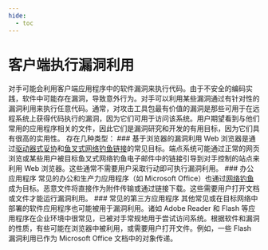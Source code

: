 ```yaml
---
hide:
  - toc
---
```


# 客户端执行漏洞利用

对手可能会利用客户端应用程序中的软件漏洞来执行代码。由于不安全的编码实践，软件中可能存在漏洞，导致意外行为。对手可以利用某些漏洞通过有针对性的漏洞利用来执行任意代码。通常，对攻击工具包最有价值的漏洞是那些可用于在远程系统上获得代码执行的漏洞，因为它们可用于访问该系统。用户期望看到与他们常用的应用程序相关的文件，因此它们是漏洞研究和开发的有用目标，因为它们具有很高的实用性。  存在几种类型：  ### 基于浏览器的漏洞利用  Web 浏览器是通过[驱动器式妥协](https://attack.mitre.org/techniques/T1189)和[鱼叉式网络钓鱼链接](https://attack.mitre.org/techniques/T1566/002)的常见目标。端点系统可能通过正常的网页浏览或某些用户被目标鱼叉式网络钓鱼电子邮件中的链接引导到对手控制的站点来利用 Web 浏览器。这些通常不需要用户采取行动即可执行漏洞利用。  ### 办公应用程序  常见的办公和生产力应用程序（如 Microsoft Office）也通过[网络钓鱼](https://attack.mitre.org/techniques/T1566)成为目标。恶意文件将直接作为附件传输或通过链接下载。这些需要用户打开文档或文件才能运行漏洞利用。  ### 常见的第三方应用程序  其他常见或在目标网络中部署的软件应用程序也可能被用于漏洞利用。诸如 Adobe Reader 和 Flash 等应用程序在企业环境中很常见，已被对手常规地用于尝试访问系统。根据软件和漏洞的性质，有些可能在浏览器中被利用，或需要用户打开文件。例如，一些 Flash 漏洞利用已作为 Microsoft Office 文档中的对象传递。
